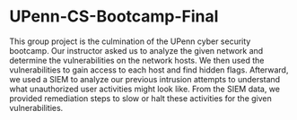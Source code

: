 # UPenn-CS-Bootcamp-Final

This group project is the culmination of the UPenn cyber security bootcamp. 
Our instructor asked us to analyze the given network and determine the
vulnerabilities on the network hosts. We then used the vulnerabilities to
gain access to each host and find hidden flags. Afterward, we used a SIEM
to analyze our previous intrusion attempts to understand what unauthorized
user activities might look like. From the SIEM data, we provided remediation
steps to slow or halt these activities for the given vulnerabilities.
